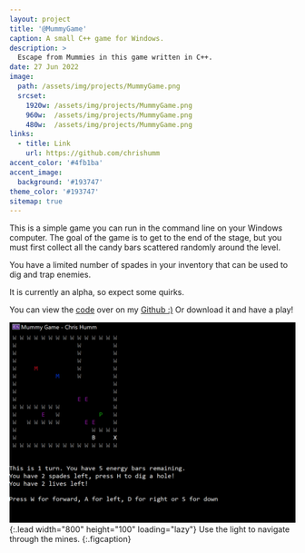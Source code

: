 ```yaml
---
layout: project
title: '@MummyGame'
caption: A small C++ game for Windows.
description: >
  Escape from Mummies in this game written in C++.
date: 27 Jun 2022
image: 
  path: /assets/img/projects/MummyGame.png
  srcset: 
    1920w: /assets/img/projects/MummyGame.png
    960w:  /assets/img/projects/MummyGame.png
    480w:  /assets/img/projects/MummyGame.png
links:
  - title: Link
    url: https://github.com/chrishumm
accent_color: '#4fb1ba'
accent_image:
  background: '#193747'
theme_color: '#193747'
sitemap: true
---
```


This is a simple game you can run in the command line on your Windows computer. The goal of the game is to get to the end of the stage, but you must first collect all the candy bars scattered randomly around the level.

You have a limited number of spades in your inventory that can be used to dig and trap enemies.

It is currently an alpha, so expect some quirks.

You can view the [code](https://github.com/chrishumm/MummyGame) over on my [Github :)](https://www.github.com/chrishumm)
Or download it and have a play!

![Full-width image](/assets/img/projects/MummyGame.png){:.lead width="800" height="100" loading="lazy"}
Use the light to navigate through the mines.
{:.figcaption}
